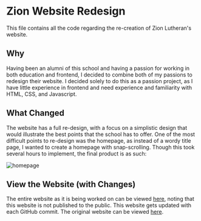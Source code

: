 # Zion Website Redesign
This file contains all the code regarding the re-creation of Zion Lutheran's website.

## Why
Having been an alumni of this school and having a passion for working in both education
and frontend, I decided to combine both of my passions to redesign their website. I decided
solely to do this as a passion project, as I have little experience in frontend and
need experience and familiarity with HTML, CSS, and Javascript.

## What Changed
The website has a full re-design, with a focus on a simplistic design that would illustrate
the best points that the school has to offer.
One of the most difficult points to re-design was the homepage, as instead of a wordy 
title page, I wanted to create a homepage with snap-scrolling. Though this took several
hours to implement, the final product is as such:

![homepage](https://user-images.githubusercontent.com/102711163/209784114-bb412d41-1790-4ae9-897c-e8bb9c7f1561.gif)

## View the Website (with Changes)
The entire website as it is being worked on can be viewed [here](https://zionsfschool.netlify.app),
noting that this website is not published to the public. This website gets updated with each GitHub commit.
The original website can be viewed [here](https://zionsfschool.org).
